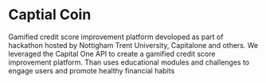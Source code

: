 # Captial Coin

Gamified credit score improvement platform devoloped as part of hackathon hosted by Nottigham Trent University, Capitalone and others. We leveraged the Capital One API to create a gamified credit score improvement platform. Than uses educational modules and challenges to engage users and promote healthy financial habits
